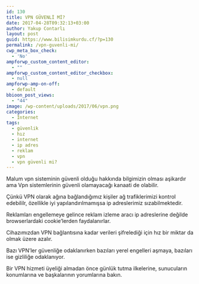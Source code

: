 ```yaml
---
id: 130
title: VPN GÜVENLİ Mİ?
date: 2017-04-28T09:32:13+03:00
author: Yakup Contarlı
layout: post
guid: https://www.bilisimkurdu.cf/?p=130
permalink: /vpn-guvenli-mi/
cwp_meta_box_check:
  - 'No'
ampforwp_custom_content_editor:
  - ""
ampforwp_custom_content_editor_checkbox:
  - null
ampforwp-amp-on-off:
  - default
bbioon_post_views:
  - "44"
image: /wp-content/uploads/2017/06/vpn.png
categories:
  - İnternet
tags:
  - güvenlik
  - hız
  - internet
  - ip adres
  - reklam
  - vpn
  - vpn güvenli mi?
---
```

Malum vpn sisteminin güvenli olduğu hakkında bilgimizin olması aşikardır ama Vpn sistemlerinin güvenli olamayacağı kanaati de olabilir.

Çünkü VPN olarak ağına bağlandığımız kişiler ağ trafiklerimizi kontrol edebililr, özellikle iyi yapılandırılmamışsa ip adreslerimiz sızabilmektedir.

<!--more-->

Reklamları engellemeye gelince reklam izleme aracı ip adreslerine değilde browserlardaki cookie&#8217;lerden faydalanırlar.

Cihazımızdan VPN bağlantısına kadar verileri şifrelediği için hız bir miktar da olmak üzere azalır.

Bazı VPN&#8217;ler güvenliğe odaklanırken bazıları yerel engelleri aşmaya, bazıları ise gizliliğe odaklanıyor.

Bir VPN hizmeti üyeliği almadan önce günlük tutma ilkelerine, sunucuların konumlarına ve başkalarının yorumlarına bakın.